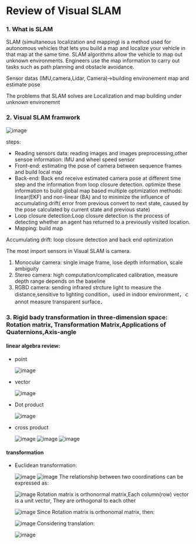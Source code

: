 # Review of Visual SLAM

### 1. What is SLAM
SLAM (simultaneous localization and mapping) is a method used for autonomous vehicles that lets you build a map and localize your vehicle in that map at the same time. SLAM algorithms allow the vehicle to map out unknown environments. Engineers use the map information  to carry out tasks such as path planning and obstacle avoidance.

Sensor datas (IMU,camera,Lidar, Camera)->building environement map and estimate pose 

The problems that SLAM solves are Localization and map building under unknown environemnt

### 2. Visual SLAM framwork


   ![image](https://user-images.githubusercontent.com/63558665/119078880-0ba52400-b9c5-11eb-8dc3-0b0b6e667dfd.png)

steps:
* Reading sensors data: reading images and images preprocessing,other sensoe information: IMU and wheel speed sensor
* Front-end: estimating the pose of camera between sequence frames and build local map
* Back-end: Back end receive estimated camera pose at different time step and the information from loop closure detection. optimize these information to build global map based multiple optimization methods: linear(EKF) and non-linear (BA) and to minimize the influence of accumulating drift( error from previous convert to next state, caused by the pose calculated by current state and previous state)
* Loop closure detection:Loop closure detection is the process of detecting whether an agent has returned to a previously visited location.
* Mapping: build map

Accumulating drift: loop closure detection and back end optimization

The most import sensors in Visual SLAM is camera.
1. Monocular camera: single image frame, lose depth information, scale ambiguity
2. Stereo camera: high computation/complicated calibration, measure depth range depends on the baseline
3. RGBD camera: sending infrared strcture light to measure the distance,sensitive to lighting condition，used in indoor environment，ｃannot measure transparent surface．

### 3. Rigid bady transformation in three-dimension space: Rotation matrix, Transformation Matrix,Applications of Quaternions,Axis-angle
#### linear algebra review:
* point

   ![image](https://user-images.githubusercontent.com/63558665/119247009-4ab5af80-bb54-11eb-9026-a89b554d368a.png)
* vector

   ![image](https://user-images.githubusercontent.com/63558665/119247018-5b662580-bb54-11eb-9170-cf675f2f8d23.png)
* Dot product

   ![image](https://user-images.githubusercontent.com/63558665/119247166-653c5880-bb55-11eb-9e82-80fa5fda0fb6.png)
* cross product

   ![image](https://user-images.githubusercontent.com/63558665/119247161-59509680-bb55-11eb-8249-a38f5920e270.png)
   ![image](https://user-images.githubusercontent.com/63558665/119247173-77b69200-bb55-11eb-8b1a-28b0d3a63ff5.png)
   ![image](https://user-images.githubusercontent.com/63558665/119247184-8ef57f80-bb55-11eb-91a2-7a357a9c96df.png)
#### transformation
* Euclidean transformation:

   ![image](https://user-images.githubusercontent.com/63558665/119247262-01665f80-bb56-11eb-9ece-2203b25bd712.png)
   ![image](https://user-images.githubusercontent.com/63558665/119247277-1fcc5b00-bb56-11eb-8af1-7aa9047bee27.png)
The relationship between two coordinations can be expressed as:

   ![image](https://user-images.githubusercontent.com/63558665/119247299-4db19f80-bb56-11eb-8a01-31f1f6d8e6b1.png)
Rotation matrix is orthonormal matrix,Each column(row) vector is a unit vector, They are orthogonal to each other

   ![image](https://user-images.githubusercontent.com/63558665/119247352-b436bd80-bb56-11eb-89d9-d8a35a289312.png)
Since Rotation matrix is orthonomal matrix, then:

   ![image](https://user-images.githubusercontent.com/63558665/119247387-ee07c400-bb56-11eb-8440-445a68b0097f.png)
Considering translation:

   ![image](https://user-images.githubusercontent.com/63558665/119247438-63739480-bb57-11eb-8f21-0af9b6c7552b.png)






